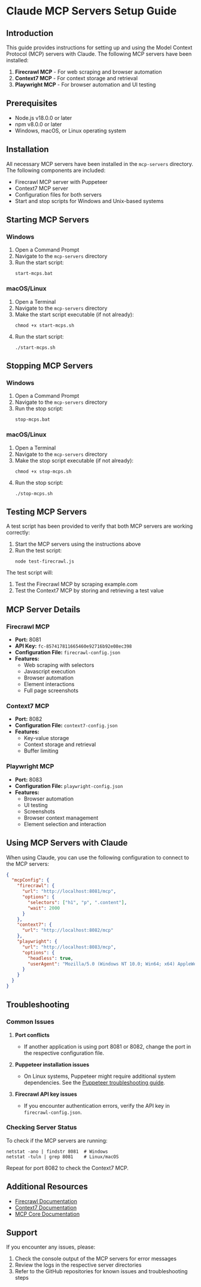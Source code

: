 # Claude MCP Servers Setup Guide

## Introduction

This guide provides instructions for setting up and using the Model Context Protocol (MCP) servers with Claude. The following MCP servers have been installed:

1. **Firecrawl MCP** - For web scraping and browser automation
2. **Context7 MCP** - For context storage and retrieval
3. **Playwright MCP** - For browser automation and UI testing

## Prerequisites

- Node.js v18.0.0 or later
- npm v8.0.0 or later
- Windows, macOS, or Linux operating system

## Installation

All necessary MCP servers have been installed in the `mcp-servers` directory. The following components are included:

- Firecrawl MCP server with Puppeteer
- Context7 MCP server
- Configuration files for both servers
- Start and stop scripts for Windows and Unix-based systems

## Starting MCP Servers

### Windows

1. Open a Command Prompt
2. Navigate to the `mcp-servers` directory
3. Run the start script:
   ```
   start-mcps.bat
   ```

### macOS/Linux

1. Open a Terminal
2. Navigate to the `mcp-servers` directory
3. Make the start script executable (if not already):
   ```
   chmod +x start-mcps.sh
   ```
4. Run the start script:
   ```
   ./start-mcps.sh
   ```

## Stopping MCP Servers

### Windows

1. Open a Command Prompt
2. Navigate to the `mcp-servers` directory
3. Run the stop script:
   ```
   stop-mcps.bat
   ```

### macOS/Linux

1. Open a Terminal
2. Navigate to the `mcp-servers` directory
3. Make the stop script executable (if not already):
   ```
   chmod +x stop-mcps.sh
   ```
4. Run the stop script:
   ```
   ./stop-mcps.sh
   ```

## Testing MCP Servers

A test script has been provided to verify that both MCP servers are working correctly:

1. Start the MCP servers using the instructions above
2. Run the test script:
   ```
   node test-firecrawl.js
   ```

The test script will:
1. Test the Firecrawl MCP by scraping example.com
2. Test the Context7 MCP by storing and retrieving a test value

## MCP Server Details

### Firecrawl MCP

- **Port:** 8081
- **API Key:** `fc-857417811665460e92716b92e08ec398`
- **Configuration File:** `firecrawl-config.json`
- **Features:**
  - Web scraping with selectors
  - Javascript execution
  - Browser automation
  - Element interactions
  - Full page screenshots

### Context7 MCP

- **Port:** 8082
- **Configuration File:** `context7-config.json`
- **Features:**
  - Key-value storage
  - Context storage and retrieval
  - Buffer limiting

### Playwright MCP

- **Port:** 8083
- **Configuration File:** `playwright-config.json`
- **Features:**
  - Browser automation
  - UI testing
  - Screenshots
  - Browser context management
  - Element selection and interaction

## Using MCP Servers with Claude

When using Claude, you can use the following configuration to connect to the MCP servers:

```json
{
  "mcpConfig": {
    "firecrawl": {
      "url": "http://localhost:8081/mcp",
      "options": {
        "selectors": ["h1", "p", ".content"],
        "wait": 2000
      }
    },
    "context7": {
      "url": "http://localhost:8082/mcp"
    },
    "playwright": {
      "url": "http://localhost:8083/mcp",
      "options": {
        "headless": true,
        "userAgent": "Mozilla/5.0 (Windows NT 10.0; Win64; x64) AppleWebKit/537.36 (KHTML, like Gecko) Chrome/123.0.0.0 Safari/537.36"
      }
    }
  }
}
```

## Troubleshooting

### Common Issues

1. **Port conflicts**
   - If another application is using port 8081 or 8082, change the port in the respective configuration file.

2. **Puppeteer installation issues**
   - On Linux systems, Puppeteer might require additional system dependencies. See the [Puppeteer troubleshooting guide](https://pptr.dev/troubleshooting).

3. **Firecrawl API key issues**
   - If you encounter authentication errors, verify the API key in `firecrawl-config.json`.

### Checking Server Status

To check if the MCP servers are running:

```
netstat -ano | findstr 8081  # Windows
netstat -tuln | grep 8081    # Linux/macOS
```

Repeat for port 8082 to check the Context7 MCP.

## Additional Resources

- [Firecrawl Documentation](https://github.com/mendableai/firecrawl-mcp-server)
- [Context7 Documentation](https://github.com/upstash/context7)
- [MCP Core Documentation](https://github.com/modelcontextprotocol/servers)

## Support

If you encounter any issues, please:

1. Check the console output of the MCP servers for error messages
2. Review the logs in the respective server directories
3. Refer to the GitHub repositories for known issues and troubleshooting steps